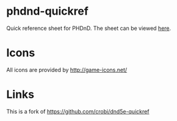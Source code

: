 # phdnd-quickref

Quick reference sheet for PHDnD. The sheet can be viewed [here](https://cavedann.github.io/phdnd-quickref/quickref.html).


# Icons

All icons are provided by http://game-icons.net/


# Links

This is a fork of https://github.com/crobi/dnd5e-quickref
